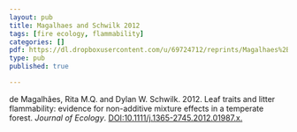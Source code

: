 ```yaml
---
layout: pub
title: Magalhaes and Schwilk 2012
tags: [fire ecology, flammability]
categories: []
pdf: https://dl.dropboxusercontent.com/u/69724712/reprints/Magalhaes%2BSchwilk-2012.pdf
type: pub
published: true

---
```


de Magalhães, Rita M.Q. and Dylan W. Schwilk. 2012. Leaf traits and litter flammability: evidence for non-additive mixture effects in a temperate forest. *Journal of Ecology*. <a href="http://onlinelibrary.wiley.com/doi/10.1111/j.1365-2745.2012.01987.x/abstract"> DOI:10.1111/j.1365-2745.2012.01987.x. </a>

